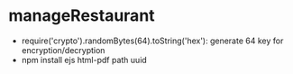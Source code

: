 # manageRestaurant

- require('crypto').randomBytes(64).toString('hex'): generate 64 key for encryption/decryption
- npm install ejs  html-pdf path uuid

